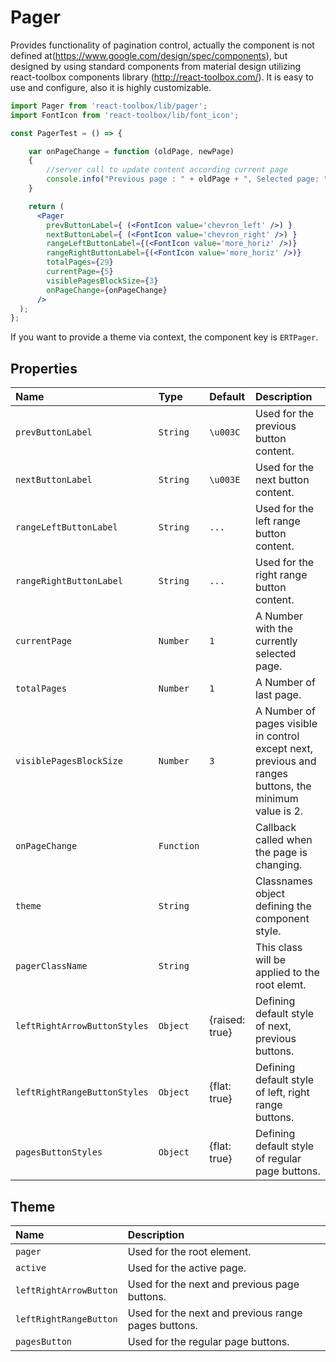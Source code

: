 # Pager

Provides functionality of pagination control, actually the component is not defined at(https://www.google.com/design/spec/components), 
but designed by using standard components from material design utilizing react-toolbox components library (http://react-toolbox.com/). 
It is easy to use and configure, also it is highly customizable.

<!-- example -->
```jsx
import Pager from 'react-toolbox/lib/pager';
import FontIcon from 'react-toolbox/lib/font_icon';

const PagerTest = () => {

    var onPageChange = function (oldPage, newPage)
    {
        //server call to update content according current page
        console.info("Previous page : " + oldPage + ", Selected page: " + newPage);
    }

    return (
      <Pager 
        prevButtonLabel={ (<FontIcon value='chevron_left' />) }
        nextButtonLabel={ (<FontIcon value='chevron_right' />) }
        rangeLeftButtonLabel={(<FontIcon value='more_horiz' />)}
        rangeRightButtonLabel={(<FontIcon value='more_horiz' />)}
        totalPages={29}
        currentPage={5}
        visiblePagesBlockSize={3}
        onPageChange={onPageChange}
      />
  );
};
```

If you want to provide a theme via context, the component key is `ERTPager`.

## Properties

| Name          | Type        | Default         | Description|
|:-----|:-----|:-----|:-----|
| `prevButtonLabel`                 | `String`    | `\u003C`            | Used for the previous button content.|
| `nextButtonLabel`                 | `String`    | `\u003E`            | Used for the next button content.|
| `rangeLeftButtonLabel`            | `String`    | `...`               | Used for the left range button content.|
| `rangeRightButtonLabel`           | `String`    | `...`               | Used for the right range button content.|
| `currentPage`                     | `Number`    | `1`                 | A Number with the currently selected page.|
| `totalPages`                      | `Number`    | `1`                 | A Number of last page.|
| `visiblePagesBlockSize`           | `Number`    | `3`                 | A Number of pages visible in control except next, previous and ranges buttons, the minimum value is 2.|
| `onPageChange`                    | `Function`  |                     | Callback called when the page is changing.|
| `theme`                           | `String`    |                     | Classnames object defining the component style.|
| `pagerClassName`                  | `String`    |                     | This class will be applied to the root elemt.|
| `leftRightArrowButtonStyles`      | `Object`    | {raised: true}      | Defining default style of next, previous buttons.|
| `leftRightRangeButtonStyles`      | `Object`    | {flat: true}        | Defining default style of left, right range buttons.|
| `pagesButtonStyles`               | `Object`    | {flat: true}        | Defining default style of regular page buttons.|


## Theme

| Name     | Description|
|:---------|:-----------|
| `pager`                 | Used for the root element.|
| `active`                | Used for the active page.|
| `leftRightArrowButton`  | Used for the next and previous page buttons.|
| `leftRightRangeButton`  | Used for the next and previous range pages buttons.|
| `pagesButton`           | Used for the regular page buttons.|